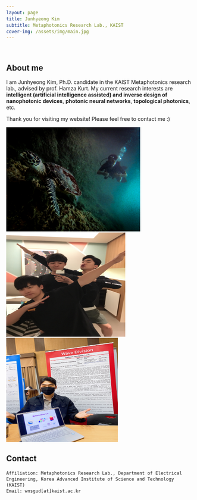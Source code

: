```yaml
---
layout: page
title: Junhyeong Kim
subtitle: Metaphotonics Research Lab., KAIST
cover-img: /assets/img/main.jpg
---
```


<br/>

## About me

I am Junhyeong Kim, Ph.D. candidate in the KAIST Metaphotonics research lab., advised by prof. Hamza Kurt. My current research interests are **intelligent (artificial intelligence assisted) and inverse design of nanophotonic devices**, **photonic neural networks**, **topological photonics**, etc.


Thank you for visiting my website! Please feel free to contact me :)

<img src="assets/img/3.jpg"  width="360" height="280"/><img src="assets/img/4.jpg"  width="320" height="280"/><img src="assets/img/prof2.jpg"  width="300" height="280"/>

## Contact

```
Affiliation: Metaphotonics Research Lab., Department of Electrical Engineering, Korea Advanced Institute of Science and Technology (KAIST)
Email: wnsgud[at]kaist.ac.kr
```
